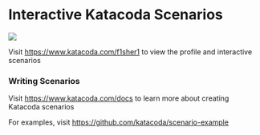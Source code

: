 # Interactive Katacoda Scenarios

[![](http://shields.katacoda.com/katacoda/f1sher1/count.svg)](https://www.katacoda.com/f1sher1 "Get your profile on Katacoda.com")

Visit https://www.katacoda.com/f1sher1 to view the profile and interactive scenarios

### Writing Scenarios
Visit https://www.katacoda.com/docs to learn more about creating Katacoda scenarios

For examples, visit https://github.com/katacoda/scenario-example
